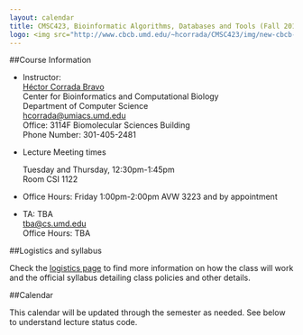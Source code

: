 ```yaml
---
layout: calendar
title: CMSC423, Bioinformatic Algorithms, Databases and Tools (Fall 2015)
logo: <img src="http://www.cbcb.umd.edu/~hcorrada/CMSC423/img/new-cbcb-logo3_0.png"/>
---
```



##Course Information

*	Instructor:  
	[H&eacute;ctor Corrada Bravo](http://www.cbcb.umd.edu/~hcorrada)  
	Center for Bioinformatics and Computational Biology  
	Department of Computer Science  
	<hcorrada@umiacs.umd.edu>  
	Office: 3114F Biomolecular Sciences Building  
	Phone Number: 301-405-2481

*	Lecture Meeting times  

	Tuesday and Thursday, 12:30pm-1:45pm  
	Room CSI 1122

*	Office Hours: Friday 1:00pm-2:00pm AVW 3223 and by appointment

*	TA: TBA  
	<tba@cs.umd.edu>  
	Office Hours: TBA


##Logistics and syllabus

Check the [logistics page](logistics.html) to find more information on how the class will work and the official syllabus detailing class policies and other details.

##Calendar

This calendar will be updated through the semester as needed.
See below to understand lecture status code.
